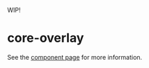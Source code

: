 WIP!

core-overlay
============

See the [component page](http://polymer-project.org/docs/elements/core-elements.html#core-overlay) for more information.
